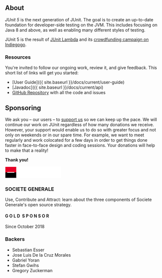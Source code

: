 ## About

*JUnit 5* is the next generation of JUnit.
The goal is to create an up-to-date foundation for developer-side testing on the JVM.
This includes focusing on Java 8 and above, as well as enabling many different styles of testing.

JUnit 5 is the result of [JUnit Lambda](http://junit.org/junit4/junit-lambda.html) and its [crowdfunding campaign on Indiegogo](http://junit.org/junit4/junit-lambda-campaign.html).


### Resources

You're invited to follow our ongoing work, review it, and give feedback. This short list of links will get you started:

- [User Guide]({{ site.baseurl }}/docs/current/user-guide)
- [Javadoc]({{ site.baseurl }}/docs/current/api)
- [GitHub Repository](https://github.com/junit-team/junit5/) with all the code and issues

## Sponsoring

We ask you – our users – to [support us](https://steadyhq.com/en/junit) so we can keep up the pace.
We will continue our work on JUnit regardless of how many donations we receive.
However, your support would enable us to do so with greater focus and not only on weekends or in our spare time.
For example, we want to meet regularly and work colocated for a few days in order to get things done faster in face-to-face design and coding sessions.
Your donations will help to make that a reality!

**Thank you!**

<p align="center">
  <div class="card" onclick="location.href='https://www.societegenerale.com/en/digital-and-innovation/tech-culture-it';">
    <p>
      <img src="assets/img/sponsor-logo-SocieteGenerale.png.png" alt="SOCIETE GENERALE">
    </p>
    <p>
      <h3>SOCIETE GENERALE</h3>
      <p>Use, Contribute and Attract: learn about the three components of Societe Generale's open source strategy.</p>
      <h4>G O L D&nbsp;&nbsp;S P O N S O R</h4>
      <p>Since October 2018</p>
    </p>
  </div>
</p>

### Backers

- Sebastian Esser
- Jose Luis De la Cruz Morales
- Gabriel Yoran
- Stefan Gwihs
- Gregory Zuckerman
